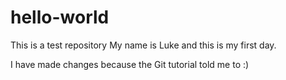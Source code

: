 # hello-world
This is a test repository
My name is Luke and this is my first day.

I have made changes because the Git tutorial told me to :)
